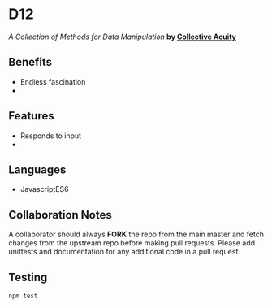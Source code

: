 # D12
_A Collection of Methods for Data Manipulation_
**by [Collective Acuity](https://collectiveacuity.com)**

Benefits
--------
- Endless fascination
-

Features
--------
- Responds to input
-

Languages
---------
- JavascriptES6

Collaboration Notes
-------------------
A collaborator should always **FORK** the repo from the main master and fetch changes from the upstream repo before making pull requests. Please add unittests and documentation for any additional code in a pull request.

Testing
-------
```bash
npm test
```
